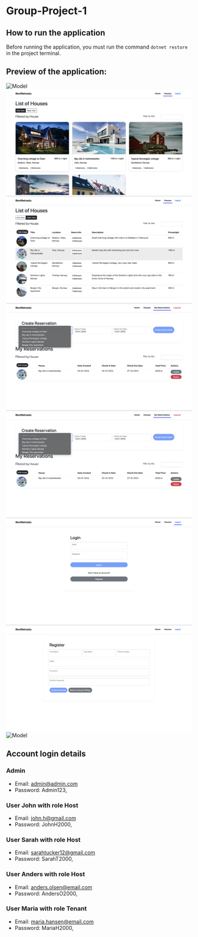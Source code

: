 # Group-Project-1

## How to run the application
Before running the application, you must run the command `dotnet restore` in the project terminal.

## Preview of the application:
![Model](https://github.com/3sapham/RentRetreatsAngular/blob/main/Group-Project-2/ClientApp/src/assets/Skjermbilde-1.jpg)
![Model](https://github.com/3sapham/RentRetreatsAngular/blob/main/Group-Project-2/ClientApp/src/assets/Skjermbilde-2.jpg)
![Model](https://github.com/3sapham/RentRetreatsAngular/blob/main/Group-Project-2/ClientApp/src/assets/Skjermbilde-3.jpg)
![Model](https://github.com/3sapham/RentRetreatsAngular/blob/main/Group-Project-2/ClientApp/src/assets/Skjermbilde-4.jpg)
![Model](https://github.com/3sapham/RentRetreatsAngular/blob/main/Group-Project-2/ClientApp/src/assets/Skjermbilde-5.jpg)
![Model](https://github.com/3sapham/RentRetreatsAngular/blob/main/Group-Project-2/ClientApp/src/assets/Skjermbilde-6.jpg)
![Model](https://github.com/3sapham/RentRetreatsAngular/blob/main/Group-Project-2/ClientApp/src/assets/Skjermbilde-7.jpg)
![Model](https://github.com/3sapham/RentRetreatsAngular/blob/main/Group-Project-2/ClientApp/src/assets/Skjermbilde-8.jpg)

## Account login details

### Admin
* Email: admin@admin.com
* Password: Admin123,


### User John with role Host
* Email: john.h@gmail.com
* Password: JohnH2000,

### User Sarah with role Host
* Email: sarahtucker12@gmail.com
* Password: SarahT2000,

### User Anders with role Host
* Email: anders.olsen@email.com
* Password: AndersO2000,

### User Maria with role Tenant
* Email: maria.hansen@email.com
* Password: MariaH2000,
